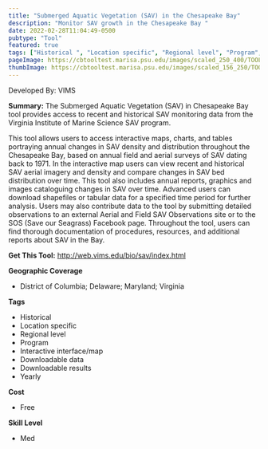 ```yaml
---
title: "Submerged Aquatic Vegetation (SAV) in the Chesapeake Bay"
description: "Monitor SAV growth in the Chesapeake Bay "
date: 2022-02-28T11:04:49-0500
pubtype: "Tool"
featured: true
tags: ["Historical ", "Location specific", "Regional level", "Program", "Interactive interface/map", "Downloadable data", "Downloadable results", "Yearly"]
pageImage: https://cbtooltest.marisa.psu.edu/images/scaled_250_400/TOOLID_38.0_ScreenCapture-1.png
thumbImage: https://cbtooltest.marisa.psu.edu/images/scaled_156_250/TOOLID_38.0_ScreenCapture-1.png
---
```

Developed By: VIMS

**Summary:** The Submerged Aquatic Vegetation (SAV) in Chesapeake Bay tool provides access to recent and historical SAV monitoring data from the Virginia Institute of Marine Science SAV program. 

This tool allows users to access interactive maps, charts, and tables portraying annual changes in SAV density and distribution throughout the Chesapeake Bay, based on annual field and aerial surveys of SAV dating back to 1971. In the interactive map users can view recent and historical SAV aerial imagery and density and compare changes in SAV bed distribution over time. This tool also includes annual reports, graphics and images cataloguing changes in SAV over time. Advanced users can download shapefiles or tabular data for a specified time period for further analysis. Users may also contribute data to the tool by submitting detailed observations to an external Aerial and Field SAV Observations site or to the SOS (Save our Seagrass) Facebook page. Throughout the tool, users can find thorough documentation of procedures, resources, and additional reports about SAV in the Bay.

__**Get This Tool:**__ http://web.vims.edu/bio/sav/index.html

__**Geographic Coverage**__
- District of Columbia; Delaware; Maryland; Virginia

__**Tags**__
-  Historical 
-  Location specific
-  Regional level
-  Program
-  Interactive interface/map
-  Downloadable data
-  Downloadable results
-  Yearly

__**Cost**__
- Free

__**Skill Level**__
- Med
